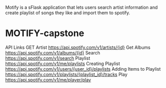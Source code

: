 Motify is a sFlask application that lets users search artist information and create playlist of songs they like and import them to spotify. 


# MOTIFY-capstone
API Links
GET Artist https://api.spotify.com/v1/artists/{id}
Get Albums https://api.spotify.com/v1/albums/{id}
Search https://api.spotify.com/v1/search
Playlist https://api.spotify.com/v1/me/playlists
Creating Playlist https://api.spotify.com/v1/users/{user_id}/playlists
Adding Items to Playlist https://api.spotify.com/v1/playlists/{playlist_id}/tracks
Play https://api.spotify.com/v1/me/player/play
